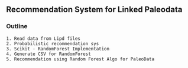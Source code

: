 ## Recommendation System for Linked Paleodata

### Outline
    1. Read data from Lipd files
    2. Probabilistic recommendation sys
    3. Scikit - RandomForest Implementation
    4. Generate CSV for RandomForest
    5. Recommendation using Random Forest Algo for PaleoData



